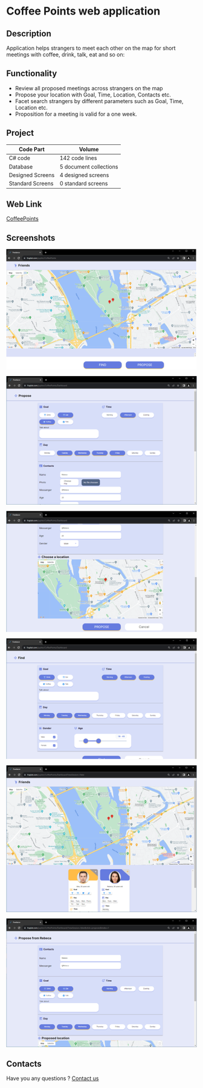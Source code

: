 # Coffee Points web application

## Description

Application helps strangers to meet each other on the map for short meetings with coffee, drink, talk, eat and so on:

## Functionality

- Review all proposed meetings across strangers on the map
- Propose your location with Goal, Time, Location, Contacts etc.
- Facet search strangers by different parameters such as Goal, Time, Location etc.
- Proposition for a meeting is valid for a one week.

## Project

| Code Part  | Volume |
| ------------- | ------------- |
| C# code  | 142 code lines  |
| Database  | 5 document collections  |
| Designed Screens  | 4 designed screens  |
| Standard Screens  | 0 standard screens  |

## Web Link

[CoffeePoints](https://fraplat.tech/jupiter/CoffeePoints)

## Screenshots

![Dashboard](https://github.com/fraplat/FractalPlatform/blob/main/Projects/FractalPlatform.CoffeePoints/Screenshots/Dashboard.png?raw=true)

![Propose](https://github.com/fraplat/FractalPlatform/blob/main/Projects/FractalPlatform.CoffeePoints/Screenshots/Propose1.png?raw=true)

![Propose](https://github.com/fraplat/FractalPlatform/blob/main/Projects/FractalPlatform.CoffeePoints/Screenshots/Propose2.png?raw=true)

![Find](https://github.com/fraplat/FractalPlatform/blob/main/Projects/FractalPlatform.CoffeePoints/Screenshots/Find.png?raw=true)

![FindResult](https://github.com/fraplat/FractalPlatform/blob/main/Projects/FractalPlatform.CoffeePoints/Screenshots/FindResult.png?raw=true)

![FindResult](https://github.com/fraplat/FractalPlatform/blob/main/Projects/FractalPlatform.CoffeePoints/Screenshots/User.png?raw=true)

## Contacts

Have you any questions ? [Contact us](mailto:learn.fractal@gmail.com)

